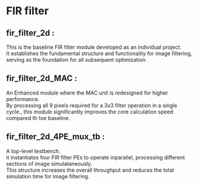 # FIR filter
## **fir_filter_2d :**
This is the baseline FIR filter module developed as an individual project. <br>
It establishes the fundamental structure and functionality for image filtering, serving as the foundation for all subsequent optimization.

## **fir_filter_2d_MAC :**
An Enhanced module where the MAC unit is redesigned for higher performance. <br>
By processing all 9 pixels required for a 3x3 filter operation in a single cycle., this module significantly improves the core calculation speed compared th toe baseline.

## **fir_filter_2d_4PE_mux_tb :**
A top-level testbench. <br>
it instantiates four FIR filter PEs to operate inparallel, processing different sections of image simulataneously. <br>
This structure increases the overall throughput and reduces the total simulation time for image filtering.
